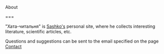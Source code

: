 About

===

"Хата-читальня" is [Sashko's](https://t.me/the_sashko) personal site, where he collects interesting literature, scientific articles, etc.

Questions and suggestions can be sent to the email specified on the page [Contact](/page/contact/) 